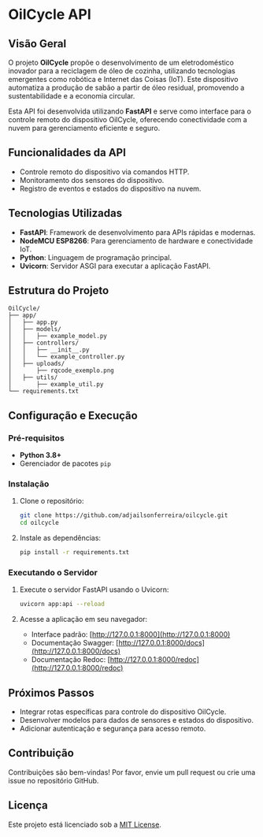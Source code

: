 # OilCycle API

## Visão Geral
O projeto **OilCycle** propõe o desenvolvimento de um eletrodoméstico inovador para a reciclagem de óleo de cozinha, utilizando tecnologias emergentes como robótica e Internet das Coisas (IoT). Este dispositivo automatiza a produção de sabão a partir de óleo residual, promovendo a sustentabilidade e a economia circular.

Esta API foi desenvolvida utilizando **FastAPI** e serve como interface para o controle remoto do dispositivo OilCycle, oferecendo conectividade com a nuvem para gerenciamento eficiente e seguro.

## Funcionalidades da API
- Controle remoto do dispositivo via comandos HTTP.
- Monitoramento dos sensores do dispositivo.
- Registro de eventos e estados do dispositivo na nuvem.

## Tecnologias Utilizadas
- **FastAPI**: Framework de desenvolvimento para APIs rápidas e modernas.
- **NodeMCU ESP8266**: Para gerenciamento de hardware e conectividade IoT.
- **Python**: Linguagem de programação principal.
- **Uvicorn**: Servidor ASGI para executar a aplicação FastAPI.

## Estrutura do Projeto
```
OilCycle/
├── app/
│   ├── app.py
│   ├── models/
│   │   ├── example_model.py
│   ├── controllers/
│   │   ├── __init__.py
│   │   └── example_controller.py
│   ├── uploads/
│       ├── rqcode_exemplo.png
│   ├── utils/
│       ├── example_util.py
└── requirements.txt
```

## Configuração e Execução
### Pré-requisitos
- **Python 3.8+**
- Gerenciador de pacotes `pip`

### Instalação
1. Clone o repositório:
   ```bash
   git clone https://github.com/adjailsonferreira/oilcycle.git
   cd oilcycle
   ```

2. Instale as dependências:
   ```bash
   pip install -r requirements.txt
   ```

### Executando o Servidor
1. Execute o servidor FastAPI usando o Uvicorn:
   ```bash
   uvicorn app:api --reload

   ```

2. Acesse a aplicação em seu navegador:
   - Interface padrão: [http://127.0.0.1:8000](http://127.0.0.1:8000)
   - Documentação Swagger: [http://127.0.0.1:8000/docs](http://127.0.0.1:8000/docs)
   - Documentação Redoc: [http://127.0.0.1:8000/redoc](http://127.0.0.1:8000/redoc)

## Próximos Passos
- Integrar rotas específicas para controle do dispositivo OilCycle.
- Desenvolver modelos para dados de sensores e estados do dispositivo.
- Adicionar autenticação e segurança para acesso remoto.

## Contribuição
Contribuições são bem-vindas! Por favor, envie um pull request ou crie uma issue no repositório GitHub.

## Licença
Este projeto está licenciado sob a [MIT License](LICENSE).

